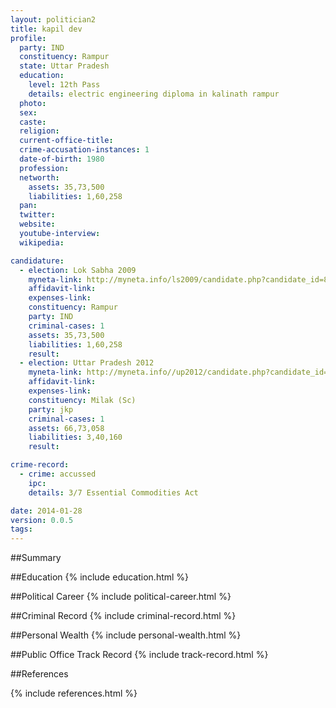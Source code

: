 ```yaml
---
layout: politician2
title: kapil dev
profile: 
  party: IND
  constituency: Rampur
  state: Uttar Pradesh
  education: 
    level: 12th Pass
    details: electric engineering diploma in kalinath rampur
  photo: 
  sex: 
  caste: 
  religion: 
  current-office-title: 
  crime-accusation-instances: 1
  date-of-birth: 1980
  profession: 
  networth: 
    assets: 35,73,500
    liabilities: 1,60,258
  pan: 
  twitter: 
  website: 
  youtube-interview: 
  wikipedia: 

candidature: 
  - election: Lok Sabha 2009
    myneta-link: http://myneta.info/ls2009/candidate.php?candidate_id=8646
    affidavit-link: 
    expenses-link: 
    constituency: Rampur 
    party: IND
    criminal-cases: 1
    assets: 35,73,500
    liabilities: 1,60,258
    result:  
  - election: Uttar Pradesh 2012
    myneta-link: http://myneta.info//up2012/candidate.php?candidate_id=2940
    affidavit-link: 
    expenses-link: 
    constituency: Milak (Sc) 
    party: jkp
    criminal-cases: 1
    assets: 66,73,058
    liabilities: 3,40,160
    result:  

crime-record: 
  - crime: accussed
    ipc: 
    details: 3/7 Essential Commodities Act 

date: 2014-01-28
version: 0.0.5
tags: 
---
```

##Summary


##Education
{% include education.html %}


##Political Career
{% include political-career.html %}


##Criminal Record
{% include criminal-record.html %}


##Personal Wealth
{% include personal-wealth.html %}


##Public Office Track Record
{% include track-record.html %}


##References


{% include references.html %}